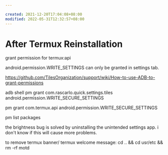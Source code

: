 ```yaml
---

created: 2021-12-20T17:04:08+08:00
modified: 2022-05-31T12:32:57+08:00
---
```


# After Termux Reinstallation

grant permission for termux:api

android.permission.WRITE_SETTINGS can only be granted in settings tab.

https://github.com/TilesOrganization/support/wiki/How-to-use-ADB-to-grant-permissions

adb shell pm grant com.rascarlo.quick.settings.tiles android.permission.WRITE_SECURE_SETTINGS

pm grant com.termux.api android.permission.WRITE_SECURE_SETTINGS

pm list packages

the brightness bug is solved by uninstalling the unintended settings app. i don't know if this will cause more problems.

to remove termux banner/ termux welcome message:
cd .. && cd usr/etc && rm -rf motd
